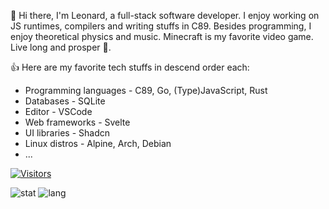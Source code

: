 👋 Hi there, I'm Leonard, a full-stack software developer. I enjoy working on JS runtimes, compilers and writing stuffs in C89. Besides programming, I enjoy theoretical physics and music. Minecraft is my favorite video game. Live long and prosper 🖖.

👍 Here are my favorite tech stuffs in descend order each:
- Programming languages - C89, Go, (Type)JavaScript, Rust
- Databases - SQLite
- Editor - VSCode
- Web frameworks - Svelte
- UI libraries - Shadcn
- Linux distros - Alpine, Arch, Debian
- ...

[![Visitors](https://api.visitorbadge.io/api/visitors?path=https%3A%2F%2Fgithub.com%2Fmivinci%2Fmivinci&label=visitors&countColor=%23263759&style=flat-square)](https://visitorbadge.io/status?path=https%3A%2F%2Fgithub.com%2Fmivinci%2Fmivinci)

![stat](https://github-readme-stats.vercel.app/api?username=Mivinci&show_icons=true&theme=github_dark&hide_title=true&hide_rank=true)
![lang](https://github-readme-stats.vercel.app/api/top-langs/?username=Mivinci&layout=compact&langs_count=6&hide=css,scss,html&theme=github_dark)


